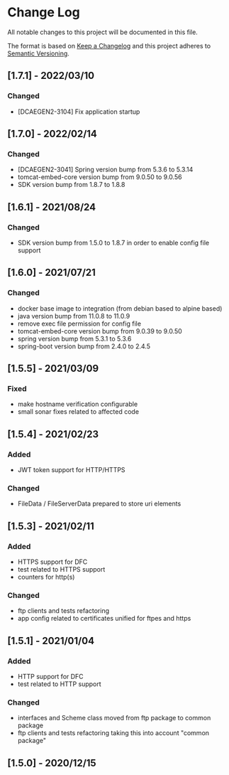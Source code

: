 # Change Log
All notable changes to this project will be documented in this file.

The format is based on [Keep a Changelog](http://keepachangelog.com/)
and this project adheres to [Semantic Versioning](http://semver.org/).

## [1.7.1] - 2022/03/10
### Changed
- [DCAEGEN2-3104] Fix application startup

## [1.7.0] - 2022/02/14
### Changed
- [DCAEGEN2-3041] Spring version bump from 5.3.6 to 5.3.14
- tomcat-embed-core version bump from 9.0.50 to 9.0.56
- SDK version bump from 1.8.7 to 1.8.8

## [1.6.1] - 2021/08/24
### Changed
- SDK version bump from 1.5.0 to 1.8.7 in order to enable config file support

## [1.6.0] - 2021/07/21
### Changed
- docker base image to integration (from debian based to alpine based)
- java version bump from 11.0.8 to 11.0.9
- remove exec file permission for config file
- tomcat-embed-core version bump from 9.0.39 to 9.0.50
- spring version bump from 5.3.1 to 5.3.6
- spring-boot version bump from 2.4.0 to 2.4.5

## [1.5.5] - 2021/03/09
### Fixed
- make hostname verification configurable
- small sonar fixes related to affected code

## [1.5.4] - 2021/02/23
### Added
- JWT token support for HTTP/HTTPS
### Changed
- FileData / FileServerData prepared to store uri elements

## [1.5.3] - 2021/02/11
### Added
- HTTPS support for DFC
- test related to HTTPS support
- counters for http(s)
### Changed
- ftp clients and tests refactoring
- app config related to certificates unified for ftpes and https

## [1.5.1] - 2021/01/04
### Added
- HTTP support for DFC
- test related to HTTP support
### Changed
- interfaces and Scheme class moved from ftp package to common package
- ftp clients and tests refactoring taking this into account "common package"

## [1.5.0] - 2020/12/15
